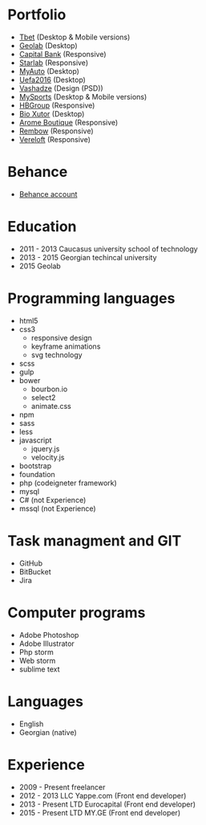 # Portfolio
* [Tbet](https://tbet.ge/ka/) (Desktop & Mobile versions)
* [Geolab](http://geolab.edu.ge/) (Desktop)
* [Capital Bank](http://capitalbank.ge/) (Responsive)
* [Starlab](http://starlab.ge/) (Responsive)
* [MyAuto](http://MyAuto.ge/) (Desktop)
* [Uefa2016](http://uefa2016.tbet.ge/ka/) (Desktop)
* [Vashadze](http://vashadze.com/) (Design (PSD))
* [MySports](http://mysports.ge/) (Desktop & Mobile versions)
* [HBGroup](http://hbgroup.ge/geo/) (Responsive)
* [Bio Xutor](http://bio-xutor.ru/) (Desktop)
* [Arome Boutique](http://arome.ge/) (Responsive)
* [Rembow](http://rembow.ge/) (Responsive)
* [Vereloft](http://vereloft.ge/) (Responsive)

# Behance
* [Behance account](https://www.behance.net/valeri879)

# Education

* 2011 - 2013 Caucasus university school of technology
* 2013 - 2015 Georgian techincal university
* 2015 Geolab

# Programming languages

* html5
* css3
  * responsive design
  * keyframe animations
  * svg technology
* scss
* gulp
* bower
  * bourbon.io
  * select2
  * animate.css
* npm
* sass
* less
* javascript
  * jquery.js
  * velocity.js
* bootstrap
* foundation
* php (codeigneter framework)
* mysql
* C# (not Experience)
* mssql (not Experience)

# Task managment and GIT

* GitHub
* BitBucket
* Jira

# Computer programs

* Adobe Photoshop
* Adobe Illustrator
* Php storm
* Web storm
* sublime text

# Languages

* English
* Georgian (native)

# Experience 
* 2009 - Present freelancer
* 2012 - 2013 LLC Yappe.com (Front end developer)
* 2013 - Present LTD Eurocapital (Front end developer)
* 2015 - Present LTD MY.GE  (Front end developer)











